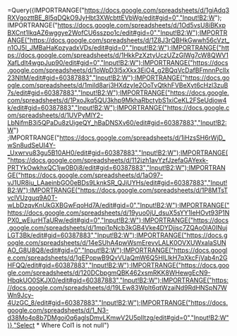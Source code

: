 =Query({IMPORTRANGE("https://docs.google.com/spreadsheets/d/1giAdq3RXVgozttBE_8l5qDQkO9JyHbt3XWcbttEVbWg/edit#gid=0","Input!B2:W"); IMPORTRANGE("https://docs.google.com/spreadsheets/d/1Od5vsU8iBKxpBXCnt1lkqAZ6wggye2WofCU6sszpo1c/edit#gid=0","Input!B2:W");IMPORTRANGE("https://docs.google.com/spreadsheets/d/1Z8J3rQBHkGwwh56cVzt_n1OJ5l_JMBaHaKpzyadxVDs/edit#gid=0","Input!B2:W");IMPORTRANGE("https://docs.google.com/spreadsheets/d/1HkkPzXztyUczUZzGlWg7cW8QWV1XafLdlt4wgpJup90/edit#gid=0","Input!B2:W");IMPORTRANGE("https://docs.google.com/spreadsheets/d/1oWpD3l5xXkx3EiO4_g2BQqVcDafBFmnnPclIx23NltM/edit#gid=60387883","Input!B2:W");IMPORTRANGE("https://docs.google.com/spreadsheets/d/1mild8arj3HXdzyIe2OoTvQtkhFVBeXyt6cHzl3zuB7s/edit#gid=60387883","Input!B2:W");IMPORTRANGE("https://docs.google.com/spreadsheets/d/1PxoJkq5QU3khp9MkhaRbctybS1xiCeKL2FSeUdjow4k/edit#gid=60387883","Input!B2:W");IMPORTRANGE("https://docs.google.com/spreadsheets/d/1UVPyMlY2-LbNifmB3i5QPaDu8zUigeQY_hBaDNSXv60/edit#gid=60387883","Input!B2:W") ;IMPORTRANGE("https://docs.google.com/spreadsheets/d/1iHzsSH6rWjD_wSn8udSeUI4Y-_Uxwrvu83gu5B10AH0/edit#gid=60387883","Input!B2:W");IMPORTRANGE("https://docs.google.com/spreadsheets/d/112jzh1avYzfJzefaGAYexk-PRTYkOwkhxQC1jw0B0j8/edit#gid=60387883","Input!B2:W");IMPORTRANGE("https://docs.google.com/spreadsheets/d/1aO97-vJ1UR8iu_LAaeinbGO0eBDs9LknkSR_QJiUYHs/edit#gid=60387883","Input!B2:W");IMPORTRANGE("https://docs.google.com/spreadsheets/d/1P8MTsTvclVUzguq9A0T-wLbDzqvKnUkGXBGwFqoHd7A/edit#gid=0","Input!B2:W");IMPORTRANGE("https://docs.google.com/spreadsheets/d/19yuo0jU_dsuX5sYY1leHOvt93P1NPX0_wEjurHTaURw/edit#gid=0","Input!B2:W");IMPORTRANGE("https://docs.google.com/spreadsheets/d/1mpi1pNcb3kGB4Vke4DYDjjsc7ZQAo0lA0INujLGT3Bk/edit#gid=60387883","Input!B2:W");IMPORTRANGE("https://docs.google.com/spreadsheets/d/14eSUhA4pwWsmErevvLALK0OVXUWxalaSUNAO_G8U8Q8/edit#gid=0","Input!B2:W");IMPORTRANGE("https://docs.google.com/spreadsheets/d/1gEPopwB9QvVUaQmW6Q5HlLlkH7qXkcFjVab4n2GHFQQ/edit#gid=60387883","Input!B2:W");IMPORTRANGE("https://docs.google.com/spreadsheets/d/120DCbpgmQBK462xsmRKK8WHewgEcN9-HbqkUO0SKJX0/edit#gid=60387883","Input!B2:W");IMPORTRANGE("https://docs.google.com/spreadsheets/d/19LEw83Wplt6qtWzaiNd9RdHNSpN7WWn9Jcy-4UzGC_8/edit#gid=60387883","Input!B2:W");IMPORTRANGE("https://docs.google.com/spreadsheets/d/1_N3-d38Mo4p8b7DMgoi0q6aglsDmvLKmwV2U5plItzg/edit#gid=0","Input!B2:W")},"Select * Where Col1 is not null")